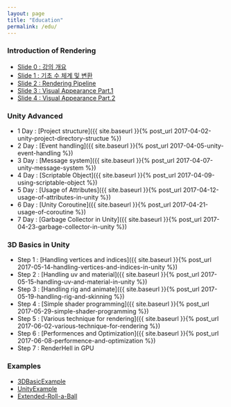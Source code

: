 ```yaml
---
layout: page
title: "Education"
permalink: /edu/
---
```


### Introduction of Rendering

 - [Slide 0 : 강의 개요](https://docs.google.com/presentation/d/12864ypOgKxDkegD3_HoCA9r7CPPasMorxUkZetkpLq4/edit?usp=sharing)
 - [Slide 1 : 기초 수 체계 및 변환](https://docs.google.com/presentation/d/1B4pAvR0yvY8DzID1exy3LjGE1rwgfAbB5aL9Y6xCtTg/edit?usp=sharing)
 - [Slide 2 : Rendering Pipeline](https://docs.google.com/presentation/d/1tx5duDdeAiJEof_iGwMcBguIZbJ1jwZdRVHgQTQ586c/edit?usp=sharing)
 - [Slide 3 : Visual Appearance Part.1](https://docs.google.com/presentation/d/1jvKKsdAvIlav_JoDmtgSvRIJPCSvhxs71LYpQMNN4iA/edit?usp=sharing)
 - [Slide 4 : Visual Appearance Part.2](https://docs.google.com/presentation/d/1Ysrr03geHWBwFFmLzRdH7rKVsapR-NQa7tlS4Z6JT10/edit?usp=sharing)
 
### Unity Advanced

<!-- Advanced function -->
- 1 Day : [Project structure]({{ site.baseurl }}{% post_url 2017-04-02-unity-project-directory-structue %})
- 2 Day : [Event handling]({{ site.baseurl }}{% post_url 2017-04-05-unity-event-handling %})
- 3 Day : [Message system]({{ site.baseurl }}{% post_url 2017-04-07-unity-message-system %})
- 4 Day : [Scriptable Object]({{ site.baseurl }}{% post_url 2017-04-09-using-scriptable-object %})
- 5 Day : [Usage of Attributes]({{ site.baseurl }}{% post_url 2017-04-12-usage-of-attributes-in-unity %})
- 6 Day : [Unity Coroutine]({{ site.baseurl }}{% post_url 2017-04-21-usage-of-coroutine %})
- 7 Day : [Garbage Collector in Unity]({{ site.baseurl }}{% post_url 2017-04-23-garbage-collector-in-unity %})

### 3D Basics in Unity

- Step 1 : [Handling vertices and indices]({{ site.baseurl }}{% post_url 2017-05-14-handling-vertices-and-indices-in-unity %})
- Step 2 : [Handling uv and material]({{ site.baseurl }}{% post_url 2017-05-15-handling-uv-and-material-in-unity %})
- Step 3 : [Handling rig and animate]({{ site.baseurl }}{% post_url 2017-05-19-handling-rig-and-skinning %})
- Step 4 : [Simple shader programming]({{ site.baseurl }}{% post_url 2017-05-29-simple-shader-programming %})
- Step 5 : [Various technique for rendering]({{ site.baseurl }}{% post_url 2017-06-02-various-technique-for-rendering %})
- Step 6 : [Performences and Optimization]({{ site.baseurl }}{% post_url 2017-06-08-performence-and-optimization %})
- Step 7 : RenderHell in GPU

<!--From 8 Day To End Day : [Make Unity Editor]-->
<!--
  Unity editor scripting
  - unity editor structure(selection, assetimporter, inspector, windows..)
  - GUI system in unity, rect or auto-space
  Make Unity Editor
   1 Day : Apply Mesh with vertices and indices
   2 Day : Apply Mesh with uv position and textures
   3 Day : Apply Mesh to animation
   4 Day : Make terrain
   5 Day : Game data..
   6 Day : ??
-->

### Examples

- [3DBasicExample](https://github.com/hrmrzizon/3DBasicExample)
- [UnityExample](https://github.com/hrmrzizon/UnityExample)
- [Extended-Roll-a-Ball](https://github.com/hrmrzizon/Extended-Roll-a-Ball)
